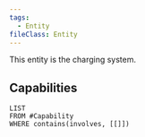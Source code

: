 ```yaml
---
tags:
  - Entity
fileClass: Entity
---
```

This entity is the charging system.
## Capabilities
```dataview
LIST
FROM #Capability 
WHERE contains(involves, [[]])
```